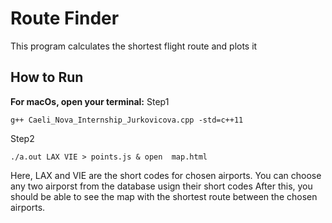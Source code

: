 # Route Finder
This program calculates the shortest flight route and plots it
## How to Run 
**For macOs, open your terminal:**
Step1
```
g++ Caeli_Nova_Internship_Jurkovicova.cpp -std=c++11
```
Step2
```
./a.out LAX VIE > points.js & open  map.html
```
Here, LAX and VIE are the short codes for chosen airports. You can choose any two airporst from the database usign their short codes
After this, you should be able to see the map with the shortest route between the chosen airports. 
